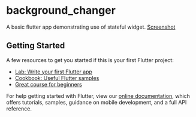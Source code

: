 # background_changer

A basic flutter app demonstrating use of stateful widget. 
[Screenshot](https://drive.google.com/file/d/1_cmBxpj-2WQbpGoLm6-dT5haRKfO-17E/view?usp=sharing)

## Getting Started

A few resources to get you started if this is your first Flutter project:

- [Lab: Write your first Flutter app](https://flutter.dev/docs/get-started/codelab)
- [Cookbook: Useful Flutter samples](https://flutter.dev/docs/cookbook)
- [Great course for beginners](https://courses.learncodeonline.in/learn//complete-flutter-course)


For help getting started with Flutter, view our
[online documentation](https://flutter.dev/docs), which offers tutorials,
samples, guidance on mobile development, and a full API reference.
